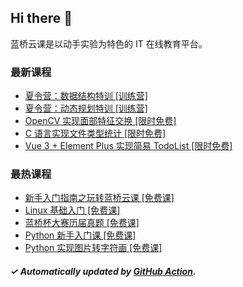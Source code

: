 ## Hi there 👋

蓝桥云课是以动手实验为特色的 IT 在线教育平台。

### 最新课程

<!-- LATEST:START -->
- [夏令营：数据结构特训 [训练营]](https://www.lanqiao.cn/courses/20995/)
- [夏令营：动态规划特训 [训练营]](https://www.lanqiao.cn/courses/21155/)
- [OpenCV 实现面部特征交换 [限时免费]](https://www.lanqiao.cn/courses/686/)
- [C 语言实现文件类型统计 [限时免费]](https://www.lanqiao.cn/courses/582/)
- [Vue 3 + Element Plus 实现简易 TodoList [限时免费]](https://www.lanqiao.cn/courses/3896/)
<!-- LATEST:END -->

### 最热课程

<!-- HOTEST:START -->
- [新手入门指南之玩转蓝桥云课 [免费课]](https://www.lanqiao.cn/courses/63/)
- [Linux 基础入门 [免费课]](https://www.lanqiao.cn/courses/1/)
- [蓝桥杯大赛历届真题 [免费课]](https://www.lanqiao.cn/courses/2786/)
- [Python 新手入门课 [免费课]](https://www.lanqiao.cn/courses/1330/)
- [Python 实现图片转字符画 [免费课]](https://www.lanqiao.cn/courses/370/)
<!-- HOTEST:END -->

##### ✓ Automatically updated by [GitHub Action](https://github.com/lanqiao-courses/.github/actions/workflows/update.yml).
